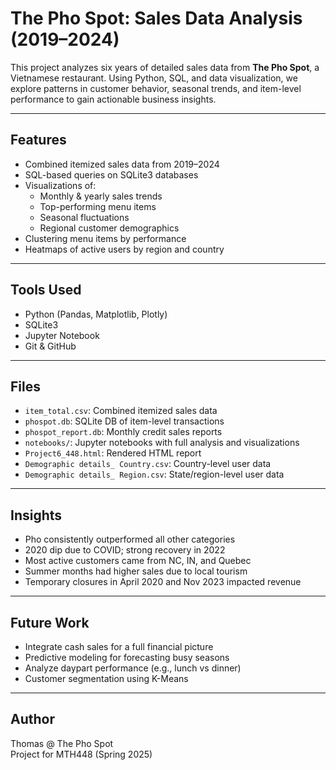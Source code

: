 # The Pho Spot: Sales Data Analysis (2019–2024)

This project analyzes six years of detailed sales data from **The Pho Spot**, a Vietnamese restaurant. Using Python, SQL, and data visualization, we explore patterns in customer behavior, seasonal trends, and item-level performance to gain actionable business insights.

---

## Features

- Combined itemized sales data from 2019–2024
- SQL-based queries on SQLite3 databases
- Visualizations of:
  - Monthly & yearly sales trends
  - Top-performing menu items
  - Seasonal fluctuations
  - Regional customer demographics
- Clustering menu items by performance
- Heatmaps of active users by region and country

---

## Tools Used

- Python (Pandas, Matplotlib, Plotly)
- SQLite3
- Jupyter Notebook
- Git & GitHub

---

## Files

- `item_total.csv`: Combined itemized sales data
- `phospot.db`: SQLite DB of item-level transactions
- `phospot_report.db`: Monthly credit sales reports
- `notebooks/`: Jupyter notebooks with full analysis and visualizations
- `Project6_448.html`: Rendered HTML report
- `Demographic details_ Country.csv`: Country-level user data
- `Demographic details_ Region.csv`: State/region-level user data

---

## Insights

- Pho consistently outperformed all other categories
- 2020 dip due to COVID; strong recovery in 2022
- Most active customers came from NC, IN, and Quebec
- Summer months had higher sales due to local tourism
- Temporary closures in April 2020 and Nov 2023 impacted revenue

---

## Future Work

- Integrate cash sales for a full financial picture
- Predictive modeling for forecasting busy seasons
- Analyze daypart performance (e.g., lunch vs dinner)
- Customer segmentation using K-Means

---

## Author

Thomas @ The Pho Spot  
Project for MTH448 (Spring 2025)
